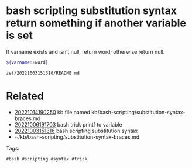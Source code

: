 # bash scripting substitution syntax return something if another variable is set
If varname exists and isn’t null, return word; otherwise return null.
```bash
${varname:+word}
```

` zet/20221003151310/README.md `

# Related

- [20221014190250](/zet/20221014190250/README.md) kb file named kb/bash-scripting/substitution-syntax-braces.md
- [20221006191703](/zet/20221006191703/README.md) bash trick printf to variable
- [20221003151316](/zet/20221003151316/README.md) bash scripting substitution syntax
- ~/kb/bash-scripting/substitution-syntax-braces.md

Tags:

    #bash #scripting #syntax #trick
